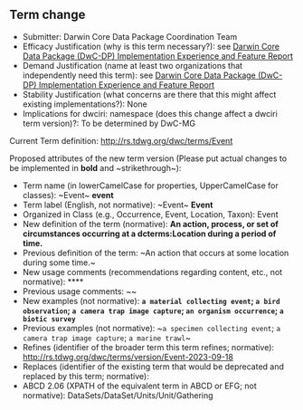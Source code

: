 ## Term change

* Submitter: Darwin Core Data Package Coordination Team
* Efficacy Justification (why is this term necessary?): see [Darwin Core Data Package (DwC-DP) Implementation Experience and Feature Report](https://gbif.github.io/dwc-dp/docs/dwc_dp_implementation_feature_reports.pdf)
* Demand Justification (name at least two organizations that independently need this term): see [Darwin Core Data Package (DwC-DP) Implementation Experience and Feature Report](https://gbif.github.io/dwc-dp/docs/dwc_dp_implementation_feature_reports.pdf)
* Stability Justification (what concerns are there that this might affect existing implementations?): None
* Implications for dwciri: namespace (does this change affect a dwciri term version)?: To be determined by DwC-MG

Current Term definition: http://rs.tdwg.org/dwc/terms/Event

Proposed attributes of the new term version (Please put actual changes to be implemented in **bold** and ~strikethrough~):

* Term name (in lowerCamelCase for properties, UpperCamelCase for classes): ~Event~ **event**
* Term label (English, not normative): ~Event~ **Event**
* Organized in Class (e.g., Occurrence, Event, Location, Taxon): Event
* New definition of the term (normative): **An action, process, or set of circumstances occurring at a dcterms:Location during a period of time.**
* Previous definition of the term: ~An action that occurs at some location during some time.~
* New usage comments (recommendations regarding content, etc., not normative): **** 
* Previous usage comments: ~~
* New examples (not normative): **`a material collecting event`; `a bird observation`; `a camera trap image capture`; `an organism occurrence`; `a biotic survey`**
* Previous examples (not normative): ~`a specimen collecting event`; `a camera trap image capture`;  `a marine trawl`~
* Refines (identifier of the broader term this term refines; normative): http://rs.tdwg.org/dwc/terms/version/Event-2023-09-18
* Replaces (identifier of the existing term that would be deprecated and replaced by this term; normative): 
* ABCD 2.06 (XPATH of the equivalent term in ABCD or EFG; not normative): DataSets/DataSet/Units/Unit/Gathering
